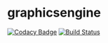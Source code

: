 # graphicsengine

[![Codacy Badge](https://api.codacy.com/project/badge/Grade/fb52affe762f42e081eaf661341ac76a)](https://app.codacy.com/manual/COLVERTYETY/graphicsengine?utm_source=github.com&utm_medium=referral&utm_content=COLVERTYETY/graphicsengine&utm_campaign=Badge_Grade_Dashboard)
[![Build Status](https://travis-ci.org/COLVERTYETY/graphicsengine.svg?branch=master)](https://travis-ci.org/COLVERTYETY/graphicsengine)
